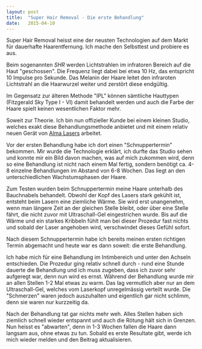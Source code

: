 ```yaml
---
layout: post
title:  "Super Hair Removal - Die erste Behandlung"
date:   2015-04-10
---
```


<p class="intro"><span class="dropcap">S</span>uper Hair Removal heisst eine der neusten Technologien auf dem Markt für dauerhafte Haarentfernung. Ich mache den Selbsttest und probiere es aus.</p>

Beim sogenannten *SHR* werden Lichtstrahlen im infratoren Bereich auf die Haut "geschossen". Die Frequenz liegt dabei bei etwa 10 Hz, das entspricht 10 Impulse pro Sekunde. Das Melanin der Haare leitet den infraroten Lichtstrahl an die Haarwurzel weiter und zerstört diese endgültig.

Im Gegensatz zur älteren Methode "IPL" können sämtliche Hauttypen (Fitzgerald Sky Type I - VI) damit behandelt werden und auch die Farbe der Haare spielt keinen wesentlichen Faktor mehr.

Soweit zur Theorie. Ich bin nun offizieller Kunde bei einem kleinen Studio, welches exakt diese Behandlungsmethode anbietet und mit einem relativ neuen Gerät von [Alma Lasers](http://www.almalasers.com/soprano_xl.jsp) arbeitet.

Vor der ersten Behandlung habe ich dort einen "Schnuppertermin" bekommen. Mir wurde die Technologie erklärt, ich durfte das Studio sehen und konnte mir ein Bild davon machen, was auf mich zukommen wird, denn so eine Behandlung ist nicht nach einem Mal fertig, sondern benötigt ca. 4-8 einzelne Behandlungen im Abstand von 6-8 Wochen. Das liegt an den unterschiedlichen Wachstumsphasen der Haare.

Zum Testen wurden beim Schnuppertermin meine Haare unterhalb des Bauchnabels behandelt. Obwohl der Kopf des Lasers stark gekühlt ist, entsteht beim Lasern eine ziemliche Wärme. Sie wird erst unangenehm, wenn man längere Zeit an der gleichen Stelle bleibt, oder über eine Stelle fährt, die nicht zuvor mit Ultraschall-Gel eingestrichen wurde. Bis auf die Wärme und ein starkes Kribbeln fühlt man bei dieser Prozedur fast nichts und sobald der Laser angehoben wird, verschwindet dieses Gefühl sofort.

Nach diesem Schnuppertermin habe ich bereits meinen ersten richtigen Termin abgemacht und heute war es dann soweit: die erste Behandlung.

Ich habe mich für eine Behandlung im Intimbereich und unter den Achseln entschieden. Die Prozedur ging relativ schnell durch - rund eine Stunde dauerte die Behandlung und ich muss zugeben, dass ich zuvor sehr aufgeregt war, denn nun wird es ernst. Während der Behandlung wurde mir an allen Stellen 1-2 Mal etwas zu warm. Das lag vermutlich aber nur an dem Ultraschall-Gel, welches vom Laserkopf unregelmässig verteilt wurde. Die "Schmerzen" waren jedoch auszuhalten und eigentlich gar nicht schlimm, denn sie waren nur kurzzeitig da.

Nach der Behandlung tat gar nichts mehr weh. Alles Stellen haben sich ziemlich schnell wieder entspannt und auch die Rötung hält sich in Grenzen. Nun heisst es "abwarten", denn in 1-3 Wochen fallen die Haare dann langsam aus, ohne etwas zu tun. Sobald es erste Resultate gibt, werde ich mich wieder melden und den Beitrag aktualisieren.
